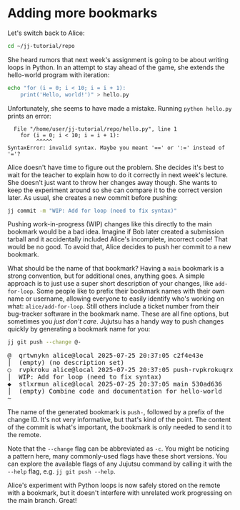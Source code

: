 # Adding more bookmarks

Let's switch back to Alice:

```sh
cd ~/jj-tutorial/repo
```

She heard rumors that next week's assignment is going to be about writing loops in Python.
In an attempt to stay ahead of the game, she extends the hello-world program with iteration:

```sh
echo "for (i = 0; i < 10; i = i + 1):
    print('Hello, world!')" > hello.py
```

Unfortunately, she seems to have made a mistake.
Running `python hello.py` prints an error:

```
  File "/home/user/jj-tutorial/repo/hello.py", line 1
    for (i = 0; i < 10; i = i + 1):
         ^^^^^
SyntaxError: invalid syntax. Maybe you meant '==' or ':=' instead of '='?
```

Alice doesn't have time to figure out the problem.
She decides it's best to wait for the teacher to explain how to do it correctly in next week's lecture.
She doesn't just want to throw her changes away though.
She wants to keep the experiment around so she can compare it to the correct version later.
As usual, she creates a new commit before pushing:

```sh
jj commit -m "WIP: Add for loop (need to fix syntax)"
```

Pushing work-in-progress (WIP) changes like this directly to the main bookmark would be a bad idea.
Imagine if Bob later created a submission tarball and it accidentally included Alice's incomplete, incorrect code!
That would be no good.
To avoid that, Alice decides to push her commit to a new bookmark.

What should be the name of that bookmark?
Having a `main` bookmark is a strong convention, but for additional ones, anything goes.
A simple approach is to just use a super short description of your changes, like `add-for-loop`.
Some people like to prefix their bookmark names with their own name or username, allowing everyone to easily identify who's working on what: `alice/add-for-loop`.
Still others include a ticket number from their bug-tracker software in the bookmark name.
These are all fine options, but sometimes you _just don't care_.
Jujutsu has a handy way to push changes quickly by generating a bookmark name for you:

```sh
jj git push --change @-
```

<!-- generated by aha script -->
<pre class="aha">
<span class="bold "></span><span class="bold green ">@</span>  <span class="bold "></span><span class="bold highlighted purple ">q</span><span class="bold highlighted dimgray ">rtwnykn</span><span class="bold "> </span><span class="bold yellow ">alice@local</span><span class="bold "> </span><span class="bold highlighted cyan ">2025-07-25 20:37:05</span><span class="bold "> </span><span class="bold highlighted blue ">c</span><span class="bold highlighted dimgray ">2f4e43e</span><span class="bold "></span>
│  <span class="bold "></span><span class="bold highlighted green ">(empty)</span><span class="bold "> </span><span class="bold highlighted green ">(no description set)</span><span class="bold "></span>
○  <span class="bold "></span><span class="bold purple ">r</span><span class="highlighted dimgray ">vpkroku</span> <span class="yellow ">alice@local</span> <span class="cyan ">2025-07-25 20:37:05</span> <span class="purple ">push-rvpkrokuqrxt</span> <span class="green ">git_head()</span> <span class="bold "></span><span class="bold blue ">b</span><span class="highlighted dimgray ">9d02faf</span>
│  WIP: Add for loop (need to fix syntax)
<span class="bold "></span><span class="bold highlighted cyan ">◆</span>  <span class="bold "></span><span class="bold purple ">s</span><span class="highlighted dimgray ">tlxrmun</span> <span class="yellow ">alice@local</span> <span class="cyan ">2025-07-25 20:37:05</span> <span class="purple ">main</span> <span class="bold "></span><span class="bold blue ">5</span><span class="highlighted dimgray ">30ad636</span>
│  <span class="green ">(empty)</span> Combine code and documentation for hello-world
~
</pre>

The name of the generated bookmark is `push-`, followed by a prefix of the change ID.
It's not very informative, but that's kind of the point.
The content of the commit is what's important, the bookmark is only needed to send it to the remote.

Note that the `--change` flag can be abbreviated as `-c`.
You might be noticing a pattern here, many commonly-used flags have these short versions.
You can explore the available flags of any Jujutsu command by calling it with the `--help` flag, e.g. `jj git push --help`.

Alice's experiment with Python loops is now safely stored on the remote with a bookmark, but it doesn't interfere with unrelated work progressing on the main branch.
Great!
